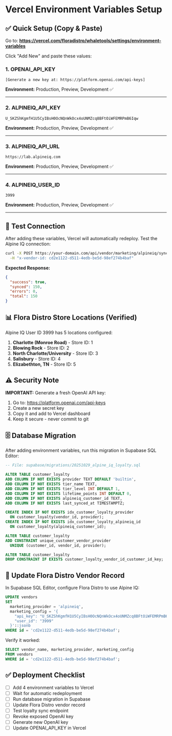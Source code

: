 # Vercel Environment Variables Setup

## ✅ Quick Setup (Copy & Paste)

Go to: **https://vercel.com/floradistro/whaletools/settings/environment-variables**

Click "Add New" and paste these values:

### 1. OPENAI_API_KEY
```
[Generate a new key at: https://platform.openai.com/api-keys]
```
**Environment:** Production, Preview, Development ✅

---

### 2. ALPINEIQ_API_KEY
```
U_SKZShKgmfH1U5CyIBsH0OcNQnWkOcx4oUNMZcq8BFtOiWFEMRPmB6Iqw
```
**Environment:** Production, Preview, Development ✅

---

### 3. ALPINEIQ_API_URL
```
https://lab.alpineiq.com
```
**Environment:** Production, Preview, Development ✅

---

### 4. ALPINEIQ_USER_ID
```
3999
```
**Environment:** Production, Preview, Development ✅

---

## 🧪 Test Connection

After adding these variables, Vercel will automatically redeploy. Test the Alpine IQ connection:

```bash
curl -X POST https://your-domain.com/api/vendor/marketing/alpineiq/sync-loyalty \
  -H "x-vendor-id: cd2e1122-d511-4edb-be5d-98ef274b4baf"
```

**Expected Response:**
```json
{
  "success": true,
  "synced": 150,
  "errors": 0,
  "total": 150
}
```

## 📊 Flora Distro Store Locations (Verified)

Alpine IQ User ID 3999 has 5 locations configured:
1. **Charlotte (Monroe Road)** - Store ID: 1
2. **Blowing Rock** - Store ID: 2
3. **North Charlotte/University** - Store ID: 3
4. **Salisbury** - Store ID: 4
5. **Elizabethton, TN** - Store ID: 5

## ⚠️ Security Note

**IMPORTANT:** Generate a fresh OpenAI API key:
1. Go to: https://platform.openai.com/api-keys
2. Create a new secret key
3. Copy it and add to Vercel dashboard
4. Keep it secure - never commit to git

## 🗄️ Database Migration

After adding environment variables, run this migration in Supabase SQL Editor:

```sql
-- File: supabase/migrations/20251029_alpine_iq_loyalty.sql

ALTER TABLE customer_loyalty
ADD COLUMN IF NOT EXISTS provider TEXT DEFAULT 'builtin',
ADD COLUMN IF NOT EXISTS tier_name TEXT,
ADD COLUMN IF NOT EXISTS tier_level INT DEFAULT 1,
ADD COLUMN IF NOT EXISTS lifetime_points INT DEFAULT 0,
ADD COLUMN IF NOT EXISTS alpineiq_customer_id TEXT,
ADD COLUMN IF NOT EXISTS last_synced_at TIMESTAMPTZ;

CREATE INDEX IF NOT EXISTS idx_customer_loyalty_provider
  ON customer_loyalty(vendor_id, provider);
CREATE INDEX IF NOT EXISTS idx_customer_loyalty_alpineiq_id
  ON customer_loyalty(alpineiq_customer_id);

ALTER TABLE customer_loyalty
ADD CONSTRAINT unique_customer_vendor_provider
  UNIQUE (customer_id, vendor_id, provider);

ALTER TABLE customer_loyalty
DROP CONSTRAINT IF EXISTS customer_loyalty_vendor_id_customer_id_key;
```

## 🚀 Update Flora Distro Vendor Record

In Supabase SQL Editor, configure Flora Distro to use Alpine IQ:

```sql
UPDATE vendors
SET
  marketing_provider = 'alpineiq',
  marketing_config = '{
    "api_key": "U_SKZShKgmfH1U5CyIBsH0OcNQnWkOcx4oUNMZcq8BFtOiWFEMRPmB6Iqw",
    "user_id": "3999"
  }'::jsonb
WHERE id = 'cd2e1122-d511-4edb-be5d-98ef274b4baf';
```

Verify it worked:
```sql
SELECT vendor_name, marketing_provider, marketing_config
FROM vendors
WHERE id = 'cd2e1122-d511-4edb-be5d-98ef274b4baf';
```

## ✅ Deployment Checklist

- [ ] Add 4 environment variables to Vercel
- [ ] Wait for automatic redeployment
- [ ] Run database migration in Supabase
- [ ] Update Flora Distro vendor record
- [ ] Test loyalty sync endpoint
- [ ] Revoke exposed OpenAI key
- [ ] Generate new OpenAI key
- [ ] Update OPENAI_API_KEY in Vercel
